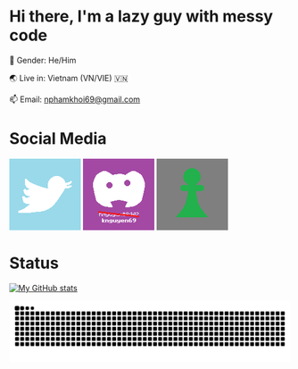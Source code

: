 # Hi there, I'm a lazy guy with messy code
🧑 Gender: He/Him  

🌏 Live in: Vietnam (VN/VIE) 🇻🇳

📫 Email: nphamkhoi69@gmail.com  

# Social Media
[![Twitter](https://raw.githubusercontent.com/Nguyenwasd72/Nguyenwasd72/main/icons/twitter.png)](https://twitter.com/ImAGuyLikeCodin)
[![Discord](https://raw.githubusercontent.com/Nguyenwasd72/Nguyenwasd72/main/icons/discord.png)](https://discord.com)
[![Chess.com](https://raw.githubusercontent.com/Nguyenwasd72/Nguyenwasd72/main/icons/chesscom.png)](https://chess.com/member/nguyen10chess)

# Status
[![My GitHub stats](https://github-readme-stats.vercel.app/api?username=Nguyenwasd72&show_icons=true&theme=tokyonight)](https://github.com/Nguyenwasd72)

<!--[![Top Languages](https://github-readme-stats.vercel.app/api/top-langs/?username=Nguyenwasd72&layout=compact&theme=tokyonight)](https://github.com/Nguyenwasd72)-->

[![Snake or smth](https://github.com/Nguyenwasd72/Nguyenwasd72/blob/output/github-contribution-grid-snake.svg)](https://github.com/Nguyenwasd72)
